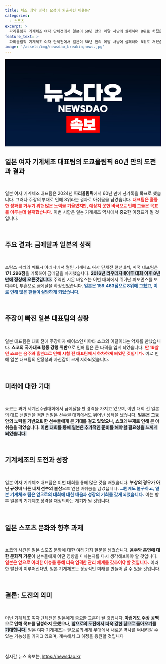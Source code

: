 ```yaml
---
title: 체조 최악 성적! 요정이 퇴출시킨 이유는?
categories:
  - 스포츠
excerpt: >
  파리올림픽 기계체조 여자 단체전에서 일본이 60년 만의 메달 사냥에 실패하며 8위로 처졌습니다. 주장 쇼코의 불미스러운 이탈이 주된 원인으로, 일본 대표팀의 아쉬운 성적에 대한 논란이 일고 있습니다.
feature_text: >
  파리올림픽 기계체조 여자 단체전에서 일본이 60년 만의 메달 사냥에 실패하며 8위로 처졌습니다. 주장 쇼코의 불미스러운 이탈이 주된 원인으로, 일본 대표팀의 아쉬운 성적에 대한 논란이 일고 있습니다.
image: '/assets/img/newsdao_breakingnews.jpg'
---
```


<p><img src="/assets/img/newsdao_breakingnews.jpg" alt="flaretime 속보" /></p>

<h2 data-ke-size="size26">일본 여자 기계체조 대표팀의 도쿄올림픽 60년 만의 도전과 결과</h2>

<p data-ke-size="size16">&nbsp;</p>

<p>일본 여자 기계체조 대표팀은 2024년 <b>파리올림픽</b>에서 60년 만에 신기록을 목표로 했습니다. 그러나 주장의 부재로 인해 8위라는 결과로 아쉬움을 남겼습니다. <b><span style="color: #ee2323;">대표팀은 훌륭한 성과를 거두기 위한 많은 노력을 기울였지만, 예상치 못한 비극으로 인해 그들은 목표를 이루는데 실패했습니다.</span></b> 이번 시합은 일본 기계체조 역사에서 중요한 이정표가 될 것입니다. </p>

<p data-ke-size="size16">&nbsp;</p>

<h2 data-ke-size="size26">주요 결과: 금메달과 일본의 성적</h2>

<p data-ke-size="size16">&nbsp;</p>

<p>프랑스 파리의 베르시 아레나에서 열린 기계체조 여자 단체전 결선에서, 미국 대표팀은 <b>171.296점</b>을 기록하여 금메달을 차지했습니다. <b><span style="background-color: #21538527;">2016년 리우데자네이루 대회 이후 8년 만에 정상에 오른것입니다.</span></b> 주역인 시몬 바일스는 이번 대회에서 뛰어난 퍼포먼스를 보여주며, ​투혼으로 금메달을 확정짓었습니다. <b><span style="color: #1a5490;">일본은 159.463점으로 8위에 그쳤고, 이로 인해 많은 팬들이 실망하게 되었습니다.</span></b></p>

<p data-ke-size="size16">&nbsp;</p>

<h2 data-ke-size="size26">주장이 빠진 일본 대표팀의 상황</h2>

<p data-ke-size="size16">&nbsp;</p>

<p>일본 대표팀은 대회 전에 주장이자 에이스인 미야타 쇼코의 이탈이라는 악재를 만났습니다. <b>쇼코의 국가대표 행동 강령 위반</b>으로 인해 팀은 큰 타격을 입게 되었습니다. <b><span style="color: #ee2323;">만 19살인 쇼코는 음주와 흡연으로 인해 시합 전 대표팀에서 하차하게 되었던 것입니다.</span></b> 이로 인해 일본 대표팀의 안정성과 자신감이 크게 저하되었습니다. </p>

<p data-ke-size="size16">&nbsp;</p>

<h2 data-ke-size="size26">미래에 대한 기대</h2>

<p data-ke-size="size16">&nbsp;</p>

<p>쇼코는 과거 세계선수권대회에서 금메달을 딴 경력을 가지고 있으며, 이번 대회 전 일본의 대표 선발전을 겸한 전일본 선수권 대회에서도 뛰어난 성적을 냈습니다. <b>일본은 그동안의 노력을 기반으로 한 선수들에게 큰 기대를 걸고 있었으나, 쇼코의 부재로 인해 큰 아쉬움을 겪었습니다.</b> <b><span style="background-color: #21538527;">이번 대회를 통해 일본은 추가적인 준비를 해야 할 필요성을 느끼게 되었습니다.</span></b> </p>

<p data-ke-size="size16">&nbsp;</p>

<h2 data-ke-size="size26">기계체조의 도전과 성장</h2>

<p data-ke-size="size16">&nbsp;</p>

<p>일본 여자 기계체조 대표팀은 이번 대회를 통해 많은 것을 배웠습니다. <b>부상의 경우가 아닌 규정에 따른 대체 선수의 불참</b>으로 인한 아쉬움을 남겼습니다. <b><span style="color: #1a5490;">그럼에도 불구하고, 일본 기계체조 팀은 앞으로의 대회에 대한 배움과 성장의 기회를 갖게 되었습니다.</span></b> 이는 향후 일본의 기계체조 성격을 재정의하는 계기가 될 것입니다.</p>

<p data-ke-size="size16">&nbsp;</p>

<h2 data-ke-size="size26">일본 스포츠 문화와 향후 과제</h2>

<p data-ke-size="size16">&nbsp;</p>

<p>쇼코의 사건은 일본 스포츠 문화에 대한 여러 가지 질문을 남겼습니다. <b>음주와 흡연에 대한 문화적 기준</b>이 선수들에게 어떤 영향을 미치는지를 다시 생각해보아야 할 것입니다. <b><span style="color: #ee2323;">일본은 앞으로 이러한 이슈를 통해 더욱 엄격한 관리 체계를 갖추어야 할 것입니다.</span></b> 이러한 발전이 이루어진다면, 일본 기계체조는 성공적인 미래를 만들어 낼 수 있을 것입니다.</p>

<p data-ke-size="size16">&nbsp;</p>

<h2 data-ke-size="size26">결론: 도전의 의미</h2>

<p data-ke-size="size16">&nbsp;</p>

<p>이번 기계체조 여자 단체전은 일본에게 중요한 교훈이 될 것입니다. <b>아쉽게도 주장 공백으로 인해 목표를 달성하지 못했으나</b>, <b><span style="background-color: #21538527;">앞으로의 도전에서 더욱 강한 팀으로 돌아오기를 기대합니다.</span></b> 일본 여자 기계체조는 앞으로의 세계 무대에서 새로운 역사를 써내려갈 수 있는 가능성을 가지고 있으며, 계속해서 그 여정을 응원할 것입니다. </p>

<p data-ke-size="size16">&nbsp;</p>
실시간 뉴스 속보는, <a href="https://newsdao.kr" rel="dofollow">https://newsdao.kr</a>


